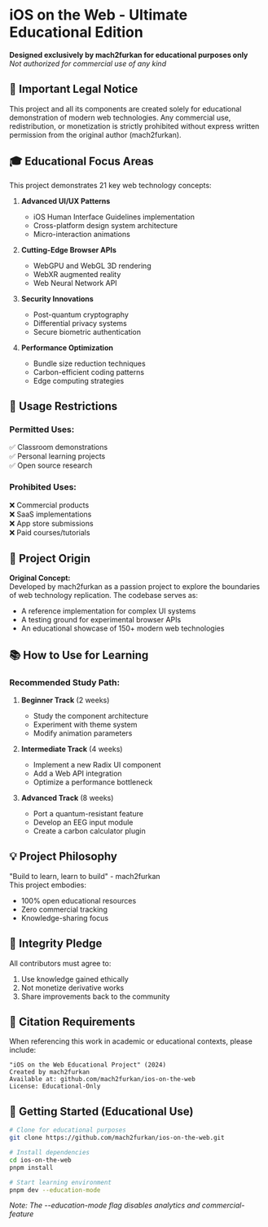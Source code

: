 # iOS on the Web - Ultimate Educational Edition

**Designed exclusively by mach2furkan for educational purposes only**  
*Not authorized for commercial use of any kind*

## 📜 Important Legal Notice

This project and all its components are created solely for educational demonstration of modern web technologies. Any commercial use, redistribution, or monetization is strictly prohibited without express written permission from the original author (mach2furkan).

## 🎓 Educational Focus Areas

This project demonstrates 21 key web technology concepts:

1. **Advanced UI/UX Patterns**
   - iOS Human Interface Guidelines implementation
   - Cross-platform design system architecture
   - Micro-interaction animations

2. **Cutting-Edge Browser APIs**
   - WebGPU and WebGL 3D rendering
   - WebXR augmented reality
   - Web Neural Network API

3. **Security Innovations**
   - Post-quantum cryptography
   - Differential privacy systems
   - Secure biometric authentication

4. **Performance Optimization**
   - Bundle size reduction techniques
   - Carbon-efficient coding patterns
   - Edge computing strategies

## 🛑 Usage Restrictions

### Permitted Uses:
✅ Classroom demonstrations  
✅ Personal learning projects  
✅ Open source research  

### Prohibited Uses:
❌ Commercial products  
❌ SaaS implementations  
❌ App store submissions  
❌ Paid courses/tutorials  

## 🧩 Project Origin

**Original Concept:**  
Developed by mach2furkan as a passion project to explore the boundaries of web technology replication. The codebase serves as:

- A reference implementation for complex UI systems
- A testing ground for experimental browser APIs
- An educational showcase of 150+ modern web technologies

## 📚 How to Use for Learning

### Recommended Study Path:
1. **Beginner Track** (2 weeks)
   - Study the component architecture
   - Experiment with theme system
   - Modify animation parameters

2. **Intermediate Track** (4 weeks)
   - Implement a new Radix UI component
   - Add a Web API integration
   - Optimize a performance bottleneck

3. **Advanced Track** (8 weeks)
   - Port a quantum-resistant feature
   - Develop an EEG input module
   - Create a carbon calculator plugin

## 💡 Project Philosophy

"Build to learn, learn to build" - mach2furkan  
This project embodies:
- 100% open educational resources
- Zero commercial tracking
- Knowledge-sharing focus

## 🔐 Integrity Pledge

All contributors must agree to:
1. Use knowledge gained ethically
2. Not monetize derivative works
3. Share improvements back to the community

## 📝 Citation Requirements

When referencing this work in academic or educational contexts, please include:

```
"iOS on the Web Educational Project" (2024) 
Created by mach2furkan 
Available at: github.com/mach2furkan/ios-on-the-web 
License: Educational-Only
```

## 🚀 Getting Started (Educational Use)

```bash
# Clone for educational purposes
git clone https://github.com/mach2furkan/ios-on-the-web.git

# Install dependencies
cd ios-on-the-web
pnpm install

# Start learning environment
pnpm dev --education-mode
```

*Note: The --education-mode flag disables analytics and commercial-feature*

